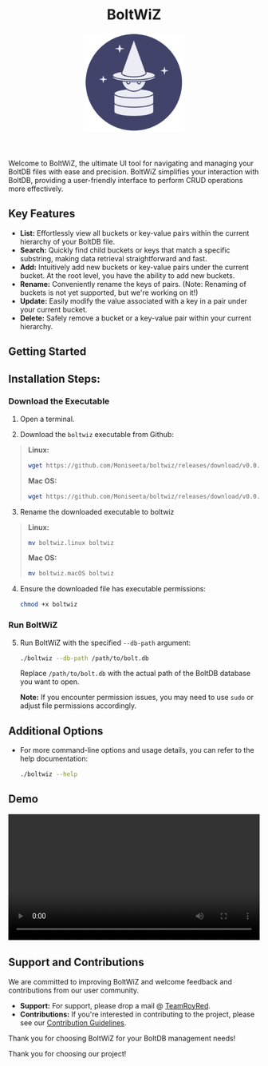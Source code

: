 <div align="center" style="margin-bottom: 50px">

# BoltWiZ
<img src="./docs/img/icon.png" width="200">

</div>

 Welcome to BoltWiZ, the ultimate UI tool for navigating and managing your BoltDB files with ease and precision. BoltWiZ simplifies your interaction with BoltDB, providing a user-friendly interface to perform CRUD operations more effectively.

## Key Features

- **List:** Effortlessly view all buckets or key-value pairs within the current hierarchy of your BoltDB file.
- **Search:** Quickly find child buckets or keys that match a specific substring, making data retrieval straightforward and fast.
- **Add:** Intuitively add new buckets or key-value pairs under the current bucket. At the root level, you have the ability to add new buckets.
- **Rename:** Conveniently rename the keys of pairs. (Note: Renaming of buckets is not yet supported, but we're working on it!)
- **Update:** Easily modify the value associated with a key in a pair under your current bucket.
- **Delete:** Safely remove a bucket or a key-value pair within your current hierarchy.

## Getting Started

## Installation Steps:

### Download the Executable

1. Open a terminal.

2. Download the `boltwiz` executable from Github:

> **Linux:**
> ```bash
> wget https://github.com/Moniseeta/boltwiz/releases/download/v0.0.1/boltwiz.linux
> ```
> **Mac OS:**
> ```bash
> wget https://github.com/Moniseeta/boltwiz/releases/download/v0.0.1/boltwiz.macOS
> ```

3. Rename the downloaded executable to boltwiz

> **Linux:**
> ```bash
> mv boltwiz.linux boltwiz
> ```
> **Mac OS:**
> ```bash
> mv boltwiz.macOS boltwiz
> ```

4. Ensure the downloaded file has executable permissions:

   ```bash
   chmod +x boltwiz
   ```

### Run BoltWiZ

5. Run BoltWiZ with the specified `--db-path` argument:

   ```bash
   ./boltwiz --db-path /path/to/bolt.db
   ```

   Replace `/path/to/bolt.db` with the actual path of the BoltDB database you want to open.

   **Note:** If you encounter permission issues, you may need to use `sudo` or adjust file permissions accordingly.

## Additional Options

- For more command-line options and usage details, you can refer to the help documentation:

  ```bash
  ./boltwiz --help
  ```

## Demo
<video width="100%" controls autoplay src="https://github.com/Moniseeta/boltwiz/assets/11961813/699805c4-b02a-4602-928c-6a99987c732e"></video>

## Support and Contributions

We are committed to improving BoltWiZ and welcome feedback and contributions from our user community.

- **Support:** For support, please drop a mail @ [TeamRoyRed](teamroyred@gmail.com).
- **Contributions:** If you're interested in contributing to the project, please see our [Contribution Guidelines](./CONTRIBUTION.md).

Thank you for choosing BoltWiZ for your BoltDB management needs!

Thank you for choosing our project!
